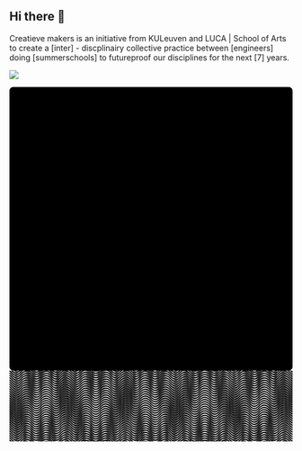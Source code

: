 ## Hi there 👋

Creatieve makers is an initiative from KULeuven and LUCA | School of Arts to create a [inter] - discplinairy collective practice between [engineers] doing [summerschools] to futureproof our disciplines for the next [7] years.

<a><img src="https://gist.githubusercontent.com/sinanatra/a97d278f23d7c2cfba90036de06d44a5/raw/705778de74ceb7a9e64cd88adff7b74ed0025220/pattern2.svg"/></a>

<svg viewBox="0 0 10 10" xmlns="http://www.w3.org/2000/svg">
  <rect width="10" height="10">
    <animate attributeName="rx" values="0;5;0" dur="10s" repeatCount="indefinite" />
  </rect>
</svg>

<svg xmlns="http://www.w3.org/2000/svg" class="full_width" width="1000" height="250" viewBox="0 0 100 100">
	<defs>
		<pattern id="a" patternUnits="userSpaceOnUse" width="70" height="8" patternTransform="scale(.4) rotate(0)">
			<path d="M-.02 22c8.373 0 11.938-4.695 16.32-9.662C20.785 7.258 25.728 2 35 2c9.272 0 14.215 5.258 18.7 10.338C58.082 17.305 61.647 22 70.02 22M-.02 14.002C8.353 14 11.918 9.306 16.3 4.339 20.785-.742 25.728-6 35-6 44.272-6 49.215-.742 53.7 4.339c4.382 4.967 7.947 9.661 16.32 9.664M70 6.004c-8.373-.001-11.918-4.698-16.3-9.665C49.215-8.742 44.272-14 35-14c-9.272 0-14.215 5.258-18.7 10.339C11.918 1.306 8.353 6-.02 6.002" stroke-width="3" stroke="black" fill="none"/>
		</pattern>
	</defs>
	<circle cx="10" cy="10" r="300" fill="url(#a)">
		<animateTransform attributeName="transform" begin="0s" dur="40s" type="rotate" from="0 50 50" to="360 0 0" repeatCount="indefinite">
		</animateTransform>
	</circle>
	<circle cx="10" cy="10" r="300" fill="url(#a)">
		<animateTransform attributeName="transform" begin="0s" dur="40s" type="rotate" from="360 50 50" to="0 0 0" repeatCount="indefinite">
		</animateTransform>
	</circle>
</svg>
